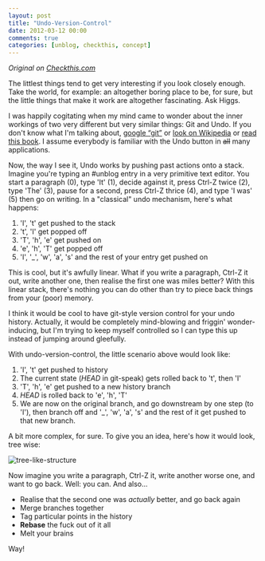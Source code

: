 ```yaml
---
layout: post
title: "Undo-Version-Control"
date: 2012-03-12 00:00
comments: true
categories: [unblog, checkthis, concept]
---
```


_Original on [Checkthis.com](http://checkthis.com/l7p8)_


The littlest things tend to get very interesting if you look closely
enough. Take the world, for example: an altogether boring place to be,
for sure, but the little things that make it work are altogether fascinating. Ask Higgs.

I was happily cogitating when my mind came to wonder about the inner
workings of two very different but very similar things: Git and Undo.
If you don't know what I'm talking about, [google “git”](https://www.google.com/search?q=git)
or [look on Wikipedia](https://en.wikipedia.org/wiki/Git_%28software%29) or
[read this book](http://www-cs-students.stanford.edu/%7Eblynn/gitmagic/).
I assume everybody is familiar with the Undo button in ~~all~~ many applications.

Now, the way I see it, Undo works by pushing past actions onto a stack. Imagine you're
typing an #unblog entry in a very primitive text editor. You start a paragraph (0), type
'It' (1), decide against it, press Ctrl-Z twice (2), type 'The' (3), pause for a second,
press Ctrl-Z thrice (4), and type 'I was' (5) then go on writing. In a "classical" undo
mechanism, here's what happens:

1. 'I', 't' get pushed to the stack
2. 't', 'I' get popped off
3. 'T', 'h', 'e' get pushed on
4. 'e', 'h', 'T' get popped off
5. 'I', '\_', 'w', 'a', 's' and the rest of your entry get pushed on

This is cool, but it's awfully linear. What if you write a paragraph, Ctrl-Z it out,
write another one, then realise the first one was miles better? With this linear stack,
there's nothing you can do other than try to piece back things from your (poor) memory.

I think it would be cool to have git-style version control for your undo history. Actually,
it would be completely mind-blowing and friggin' wonder-inducing, but I'm trying to keep
myself controlled so I can type this up instead of jumping around gleefully.

With undo-version-control, the little scenario above would look like:

1. 'I', 't' get pushed to history
2. The current state (_HEAD_ in git-speak) gets rolled back to 't', then 'I' 
3. 'T', 'h', 'e' get pushed to a new history branch
4. _HEAD_ is rolled back to 'e', 'h', 'T'
5. We are now on the original branch, and go downstream by one step (to 'I'),
   then branch off and '\_', 'w', 'a', 's' and the rest of it get pushed to that new branch.

A bit more complex, for sure. To give you an idea, here's how it would look, tree wise:

![tree-like-structure](https://s3-eu-west-1.amazonaws.com/checkthis.com/asset/4f5f4550dd5de200010013aa/4f5f4550dd5de200010013aa-medium.png)

Now imagine you write a paragraph, Ctrl-Z it, write another worse one, and want to go back. Well: you can. And also...

 - Realise that the second one was _actually_ better, and go back again
 - Merge branches together
 - Tag particular points in the history
 - **Rebase** the fuck out of it all
 - Melt your brains

Way! 